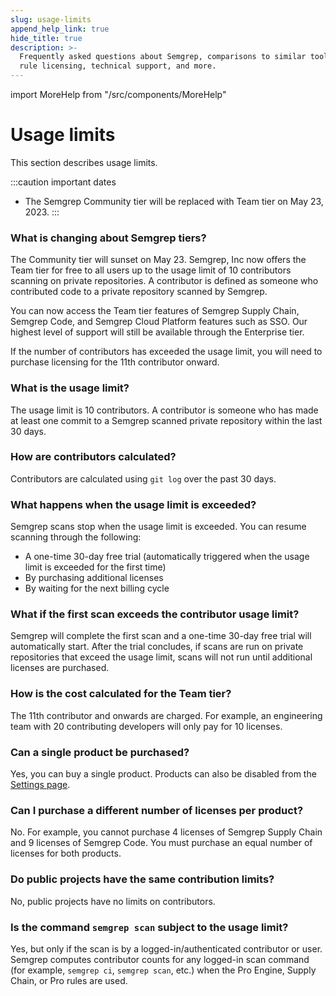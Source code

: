 ```yaml
---
slug: usage-limits
append_help_link: true
hide_title: true
description: >-
  Frequently asked questions about Semgrep, comparisons to similar tools,
  rule licensing, technical support, and more.
---
```


import MoreHelp from "/src/components/MoreHelp"

# Usage limits

This section describes usage limits.

:::caution important dates
* The Semgrep Community tier will be replaced with Team tier on May 23, 2023.
:::

### What is changing about Semgrep tiers?

The Community tier will sunset on May 23. Semgrep, Inc now offers the Team tier for free to all users up to the usage limit of 10 contributors scanning on private repositories. A contributor is defined as someone who contributed code to a private repository scanned by Semgrep.

You can now access the Team tier features of Semgrep Supply Chain, Semgrep Code, and Semgrep Cloud Platform features such as SSO. Our highest level of support will still be available through the Enterprise tier.

If the number of contributors has exceeded the usage limit, you will need to purchase licensing for the 11th contributor onward. 

### What is the usage limit?

The usage limit is 10 contributors. A contributor is someone who has made at least one commit to a Semgrep scanned private repository within the last 30 days.

### How are contributors calculated?

Contributors are calculated using `git log` over the past 30 days.

### What happens when the usage limit is exceeded?

Semgrep scans stop when the usage limit is exceeded. You can resume scanning through the following:

* A one-time 30-day free trial (automatically triggered when the usage limit is exceeded for the first time)
* By purchasing additional licenses
* By waiting for the next billing cycle

### What if the first scan exceeds the contributor usage limit?

Semgrep will complete the first scan and a one-time 30-day free trial will automatically start. After the trial concludes, if scans are run on private repositories that exceed the usage limit, scans will not run until additional licenses are purchased.

### How is the cost calculated for the Team tier?

The 11th contributor and onwards are charged. For example, an engineering team with 20 contributing developers will only pay for 10 licenses.

### Can a single product be purchased?

Yes, you can buy a single product. Products can also be disabled from the [Settings page](https://semgrep.dev/orgs/-/settings).

### Can I purchase a different number of licenses per product?

No. For example, you cannot purchase 4 licenses of Semgrep Supply Chain and 9 licenses of Semgrep Code. You must purchase an equal number of licenses for both products.

### Do public projects have the same contribution limits?

No, public projects have no limits on contributors.

### Is the command `semgrep scan` subject to the usage limit?

Yes, but only if the scan is by a logged-in/authenticated contributor or user. Semgrep computes contributor counts for any logged-in scan command (for example, `semgrep ci`, `semgrep scan`, etc.) when the Pro Engine, Supply Chain, or Pro rules are used.
